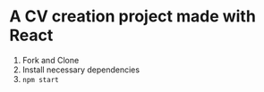 # A CV creation project made with React

1. Fork and Clone
2. Install necessary dependencies
3. `npm start`

